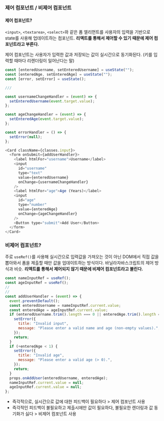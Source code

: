 ### 제어 컴포넌트 / 비제어 컴포넌트

#### 제어 컴포넌트?

`<input>`, `<textarea>`, `<select>`와 같은 폼 엘리먼트를 사용자의 입력을 기반으로 state를 사용해 업데이트하는 컴포넌트. **리액트를 통해서 제어할 수 있기 때문에 제어 컴포넌트라고 부른다.**

제어 컴포넌트는 사용자가 입력한 값과 저장되는 값이 실시간으로 동기화된다. (키를 입력할 때마다 리렌더링이 일어난다는 말)

```js
const [enteredUsername, setEnteredUsername] = useState("");
const [enteredAge, setEnteredAge] = useState("");
const [error, setError] = useState();

///

const usernameChangeHandler = (event) => {
  setEnteredUsername(event.target.value);
};

const ageChangeHandler = (event) => {
  setEnteredAge(event.target.value);
};

const errorHandler = () => {
  setError(null);
};
```

```js
<Card className={classes.input}>
  <form onSubmit={addUserHandler}>
    <label htmlFor="username">Username</label>
    <input
      id="username"
      type="text"
      value={enteredUsername}
      onChange={usernameChangeHandler}
    />
    <label htmlFor="age">Age (Years)</label>
    <input
      id="age"
      type="number"
      value={enteredAge}
      onChange={ageChangeHandler}
    />
    <Button type="submit">Add User</Button>
  </form>
</Card>
```

### 비제어 컴포넌트?

주로 `useRef()`를 사용해 실시간으로 입력값을 가져오는 것이 아닌 DOM에서 직접 값을 뽑아와서 폼을 제출할 때만 값을 업데이트하는 방식이다. 바닐라자바스크립트의 제어 방식과 비슷. **리액트를 통해서 제어되지 않기 때문에 비제어 컴포넌트라고 불린다.**

```js
const nameInputRef = useRef();
const ageInputRef = useRef();
//
//
const addUserHandler = (event) => {
  event.preventDefault();
  const enteredUsername = nameInputRef.current.value;
  const enteredAge = ageInputRef.current.value;
  if (enteredUsername.trim().length === 0 || enteredAge.trim().length === 0) {
    setError({
      title: "Invalid input",
      message: "Please enter a valid name and age (non-empty values).",
    });
    return;
  }
  if (+enteredAge < 1) {
    setError({
      title: "Invalid age",
      message: "Please enter a valid age (> 0).",
    });
    return;
  }
  props.onAddUser(enteredUsername, enteredAge);
  nameInputRef.current.value = null;
  ageInputRef.current.value = null;
};
```

- 즉각적으로, 실시간으로 값에 대한 피드백이 필요하다 > 제어 컴포넌트 사용
- 즉각적인 피드백이 불필요하고 제출시에만 값이 필요하다, 불필요한 렌더링과 값 동기화가 싫다 > 비제어 컴포넌트 사용

